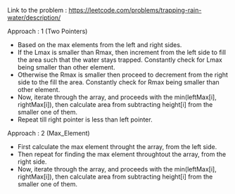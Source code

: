 Link to the problem : https://leetcode.com/problems/trapping-rain-water/description/

Approach : 1 (Two Pointers)

- Based on the max elements from the left and right sides.
- If the Lmax is smaller than Rmax, then increment from the left side to fill the area such that the water stays trapped. Constantly check for Lmax being smaller than other element.
- Otherwise the Rmax is smaller then proceed to decrement from the right side to the fill the area. Constantly check for Rmax being smaller than other element.
- Now, iterate through the array, and proceeds with the min(leftMax[i], rightMax[i]), then calculate area from subtracting height[i] from the smaller one of them.
- Repeat till right pointer is less than left pointer.

Approach : 2 (Max_Element)

- First calculate the max element throught the array, from the left side.
- Then repeat for finding the max element throughtout the array, from the right side.
- Now, iterate through the array, and proceeds with the min(leftMax[i], rightMax[i]), then calculate area from subtracting height[i] from the smaller one of them.